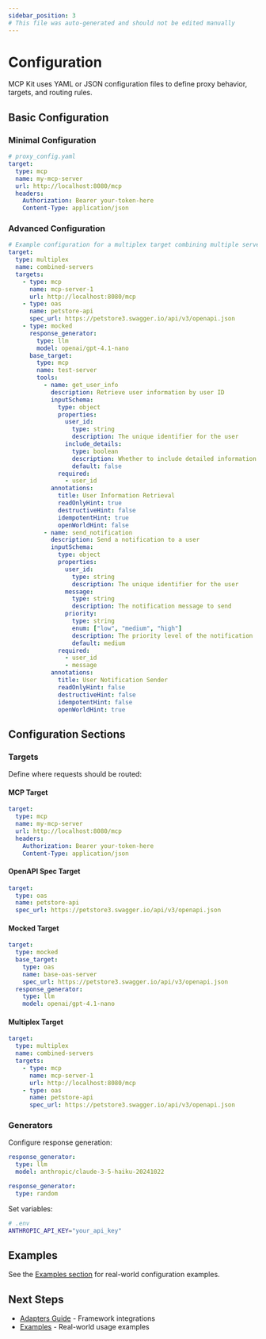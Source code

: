 ```yaml
---
sidebar_position: 3
# This file was auto-generated and should not be edited manually
---
```


# Configuration

MCP Kit uses YAML or JSON configuration files to define proxy behavior, targets, and routing rules.

## Basic Configuration

### Minimal Configuration

```yaml
# proxy_config.yaml
target:
  type: mcp
  name: my-mcp-server
  url: http://localhost:8080/mcp
  headers:
    Authorization: Bearer your-token-here
    Content-Type: application/json
```

### Advanced Configuration

```yaml
# Example configuration for a multiplex target combining multiple servers
target:
  type: multiplex
  name: combined-servers
  targets:
    - type: mcp
      name: mcp-server-1
      url: http://localhost:8080/mcp
    - type: oas
      name: petstore-api
      spec_url: https://petstore3.swagger.io/api/v3/openapi.json
    - type: mocked
      response_generator:
        type: llm
        model: openai/gpt-4.1-nano
      base_target:
        type: mcp
        name: test-server
        tools:
          - name: get_user_info
            description: Retrieve user information by user ID
            inputSchema:
              type: object
              properties:
                user_id:
                  type: string
                  description: The unique identifier for the user
                include_details:
                  type: boolean
                  description: Whether to include detailed information
                  default: false
              required:
                - user_id
            annotations:
              title: User Information Retrieval
              readOnlyHint: true
              destructiveHint: false
              idempotentHint: true
              openWorldHint: false
          - name: send_notification
            description: Send a notification to a user
            inputSchema:
              type: object
              properties:
                user_id:
                  type: string
                  description: The unique identifier for the user
                message:
                  type: string
                  description: The notification message to send
                priority:
                  type: string
                  enum: ["low", "medium", "high"]
                  description: The priority level of the notification
                  default: medium
              required:
                - user_id
                - message
            annotations:
              title: User Notification Sender
              readOnlyHint: false
              destructiveHint: false
              idempotentHint: false
              openWorldHint: true

```

## Configuration Sections

### Targets

Define where requests should be routed:

#### MCP Target
```yaml
target:
  type: mcp
  name: my-mcp-server
  url: http://localhost:8080/mcp
  headers:
    Authorization: Bearer your-token-here
    Content-Type: application/json
```

#### OpenAPI Spec Target
```yaml
target:
  type: oas
  name: petstore-api
  spec_url: https://petstore3.swagger.io/api/v3/openapi.json
```

#### Mocked Target
```yaml
target:
  type: mocked
  base_target:
    type: oas
    name: base-oas-server
    spec_url: https://petstore3.swagger.io/api/v3/openapi.json
  response_generator:
    type: llm
    model: openai/gpt-4.1-nano

```

#### Multiplex Target
```yaml
target:
  type: multiplex
  name: combined-servers
  targets:
    - type: mcp
      name: mcp-server-1
      url: http://localhost:8080/mcp
    - type: oas
      name: petstore-api
      spec_url: https://petstore3.swagger.io/api/v3/openapi.json
```


### Generators

Configure response generation:

```yaml
response_generator:
  type: llm
  model: anthropic/claude-3-5-haiku-20241022
```

```yaml
response_generator:
  type: random
```

Set variables:
```bash
# .env
ANTHROPIC_API_KEY="your_api_key"
```

## Examples

See the [Examples section](../examples/index.md) for real-world configuration examples.

## Next Steps

- [Adapters Guide](./adapters.md) - Framework integrations
- [Examples](../examples/index.md) - Real-world usage examples
